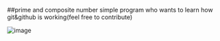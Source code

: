 ##prime and composite number
simple program who wants to learn how git&amp;github is working(feel free to contribute)
 
![image](https://user-images.githubusercontent.com/69362726/89986479-42ae1280-dc9a-11ea-859c-b2cd364b5e5c.png)


